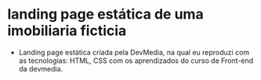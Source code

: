 # landing page estática de uma imobiliaria ficticia
- Landing page  estática criada pela DevMedia, na qual eu reproduzi com as tecnologias: HTML, CSS com os aprendizados do curso de Front-end da  devmedia.

